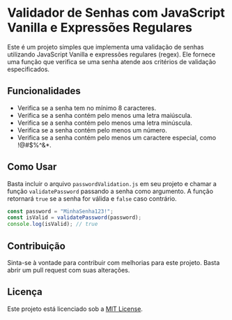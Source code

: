 # Validador de Senhas com JavaScript Vanilla e Expressões Regulares

Este é um projeto simples que implementa uma validação de senhas utilizando JavaScript Vanilla e expressões regulares (regex). Ele fornece uma função que verifica se uma senha atende aos critérios de validação especificados.

## Funcionalidades

- Verifica se a senha tem no mínimo 8 caracteres.
- Verifica se a senha contém pelo menos uma letra maiúscula.
- Verifica se a senha contém pelo menos uma letra minúscula.
- Verifica se a senha contém pelo menos um número.
- Verifica se a senha contém pelo menos um caractere especial, como !@#$%^&*.

## Como Usar

Basta incluir o arquivo `passwordValidation.js` em seu projeto e chamar a função `validatePassword` passando a senha como argumento. A função retornará `true` se a senha for válida e `false` caso contrário.

```javascript
const password = "MinhaSenha123!";
const isValid = validatePassword(password);
console.log(isValid); // true
```

## Contribuição

Sinta-se à vontade para contribuir com melhorias para este projeto. Basta abrir um pull request com suas alterações.

## Licença

Este projeto está licenciado sob a [MIT License](https://opensource.org/licenses/MIT).